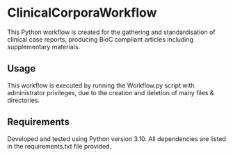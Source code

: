 # ClinicalCorporaWorkflow
This Python workflow is created for the gathering and standardisation of clinical case reports, producing BioC compliant articles including supplementary materials.

## Usage
This workflow is executed by running the Workflow.py script with administrator privileges, due to the creation and deletion of many files & directories.


## Requirements
Developed and tested using Python version 3.10. All dependencies are listed in the requirements.txt file provided. 